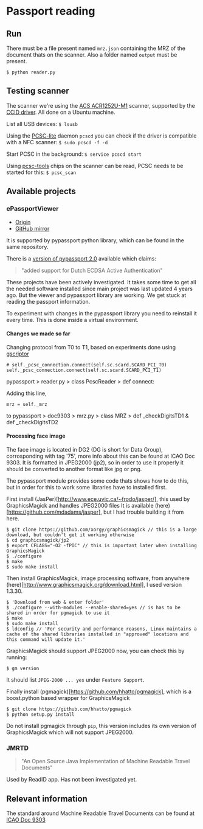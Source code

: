 # Passport reading

## Run

There must be a file present named `mrz.json` containing the MRZ of the document thats on the scanner.
Also a folder named `output` must be present.

```
$ python reader.py
```

## Testing scanner

The scanner we're using the [ACS ACR1252U-M1](https://www.acs.com.hk/en/products/342/acr1252u-usb-nfc-reader-iii-nfc-forum-certified-reader/) scanner, supported by the [CCID driver](https://ccid.apdu.fr/). All done on a Ubuntu machine.

List all USB devices:
`$ lsusb`

Using the [PCSC-lite](https://pcsclite.apdu.fr/) daemon `pcscd` you can check if the driver is compatible with a NFC scanner:
`$ sudo pcscd -f -d`

Start PCSC in the background:
`$ service pcscd start`

Using [pcsc-tools](http://ludovic.rousseau.free.fr/softwares/pcsc-tools/) chips on the scanner can be read, PCSC needs te be started for this:
`$ pcsc_scan`

## Available projects

### ePassportViewer
- [Origin](https://github.com/andrew867/epassportviewer)
- [GitHub mirror](https://github.com/andrew867/epassportviewer)

It is supported by pypassport python library, which can be found in the same repository.

There is a [version of pypassport 2.0](https://github.com/landgenoot/pypassport-2.0) available which claims:
> "added support for Dutch ECDSA Active Authentication"

These projects have been actively investigated. It takes some time to get all the needed software installed since main project was last updated 4 years ago. But the viewer and pypassport library are working.
We get stuck at reading the passport information.

To experiment with changes in the pypassport library you need to reinstall it every time.
This is done inside a virtual environment.

#### Changes we made so far

Changing protocol from T0 to T1, based on experiments done using [gscriptor](ludovic.rousseau.free.fr/softwares/pcsc-tools/)
```
# self._pcsc_connection.connect(self.sc.scard.SCARD_PCI_T0)
self._pcsc_connection.connect(self.sc.scard.SCARD_PCI_T1)
```
pypassport > reader.py > class PcscReader > def connect: 

Adding this line,
```
mrz = self._mrz
```
to pypassport > doc9303 > mrz.py > class MRZ > def _checkDigitsTD1 & def _checkDigitsTD2

#### Processing face image

The face image is located in DG2 (DG is short for Data Group), corrosponding with tag '75', more info about this can be found at ICAO Doc 9303. It is formatted in JPEG2000 (jp2), so in order to use it properly it should be converted to another format like jpg or png.

The pypassport module provides some code thats shows how to do this, but in order for this to work some libraries have to installed first.

First install (JasPer)[http://www.ece.uvic.ca/~frodo/jasper/], this used by GraphicsMagick and handles JPEG2000 files
It is available (here)[https://github.com/mdadams/jasper], but I had trouble building it from here.

```
$ git clone https://github.com/xorgy/graphicsmagick // this is a large download, but couldn't get it working otherwise
$ cd graphicsmagick/jp2
$ export CFLAGS="-O2 -fPIC" // this is important later when installing GraphicsMagick
$ ./configure
$ make
$ sudo make install
```

Then install GraphicsMagick, image processing software, from anywhere (here)[http://www.graphicsmagick.org/download.html], I used version 1.3.30.
```
$ 'Download from web & enter folder'
$ ./configure --with-modules --enable-shared=yes // is has to be shared in order for pgmagick to use it
$ make
$ sudo make install
$ ldconfig // 'For security and performance reasons, Linux maintains a cache of the shared libraries installed in "approved" locations and this command will update it.'
```

GraphicsMagick should support JPEG2000 now, you can check this by running:
```
$ gm version
```
It should list `JPEG-2000 ... yes` under `Feature Support`.

Finally install (pgmagick)[https://github.com/hhatto/pgmagick], which is a boost.python based wrapper for GraphicsMagick
```
$ git clone https://github.com/hhatto/pgmagick
$ python setup.py install
```
Do not install pgmagick through `pip`, this version includes its own version of GraphicsMagick which will not support JPEG2000.

### JMRTD
> "An Open Source Java Implementation of Machine Readable Travel Documents"

Used by ReadID app.
Has not been investigated yet.


## Relevant information

The standard around Machine Readable Travel Documents can be found at [ICAO Doc 9303](https://www.icao.int/publications/pages/publication.aspx?docnum=9303)
